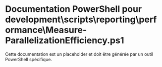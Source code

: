 # Documentation PowerShell pour development\scripts\reporting\performance\Measure-ParallelizationEfficiency.ps1

Cette documentation est un placeholder et doit être générée par un outil PowerShell spécifique.
